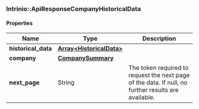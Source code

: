

[//]: # (CLASS:Intrinio::ApiResponseCompanyHistoricalData)

[//]: # (KIND:object)

### Intrinio::ApiResponseCompanyHistoricalData

#### Properties

[//]: # (START_DEFINITION)

Name | Type | Description
------------ | ------------- | -------------
**historical_data** | [**Array&lt;HistoricalData&gt;**](HistoricalData.md) |  &nbsp;
**company** | [**CompanySummary**](CompanySummary.md) |  &nbsp;
**next_page** | String | The token required to request the next page of the data. If null, no further results are available. &nbsp;

[//]: # (END_DEFINITION)


[//]: # (CONTAINED_CLASS:Intrinio::HistoricalData)


[//]: # (CONTAINED_CLASS:Intrinio::CompanySummary)




